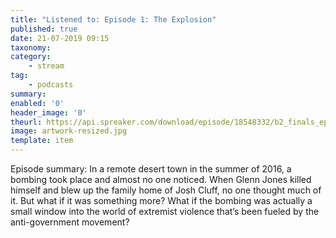 ```yaml
---
title: "Listened to: Episode 1: The Explosion"
published: true
date: 21-07-2019 09:15
taxonomy:
category:
	- stream
tag:
	- podcasts
summary:
enabled: '0'
header_image: '0'
theurl: https://api.spreaker.com/download/episode/18548332/b2_finals_ep1_fixed.mp3
image: artwork-resized.jpg
template: item
---
```

 
Episode summary: In a remote desert town in the summer of 2016, a bombing took place and almost no one noticed. When Glenn Jones killed himself and blew up the family home of Josh Cluff, no one thought much of it. But what if it was something more? What if the bombing was actually a small window into the world of extremist violence that’s been fueled by the anti-government movement?
